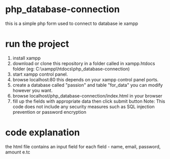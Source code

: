 # php_database-connection
this is a simple php form used to connect to database ie xampp
# run the project
1. install xampp
2. download or clone this repository in a folder called  in xampp.htdocs folder (eg: C:\xampp\htdocs\php_database-connection)
3. start xampp control panel.
4. browse localhost:80    this depends on your xampp control panel ports.
5. create a database called "passion" and table "for_data" you can modify however you want.
6. browse localhost/php_database-connection/index.html in your browser 
7. fill up the fields with appropriate data then click submit button
Note: This code does not include any security measures such as SQL injection prevention or password encryption
# code explanation
the html file contains an input field for each
field - name, email, password, amount e.tc

 